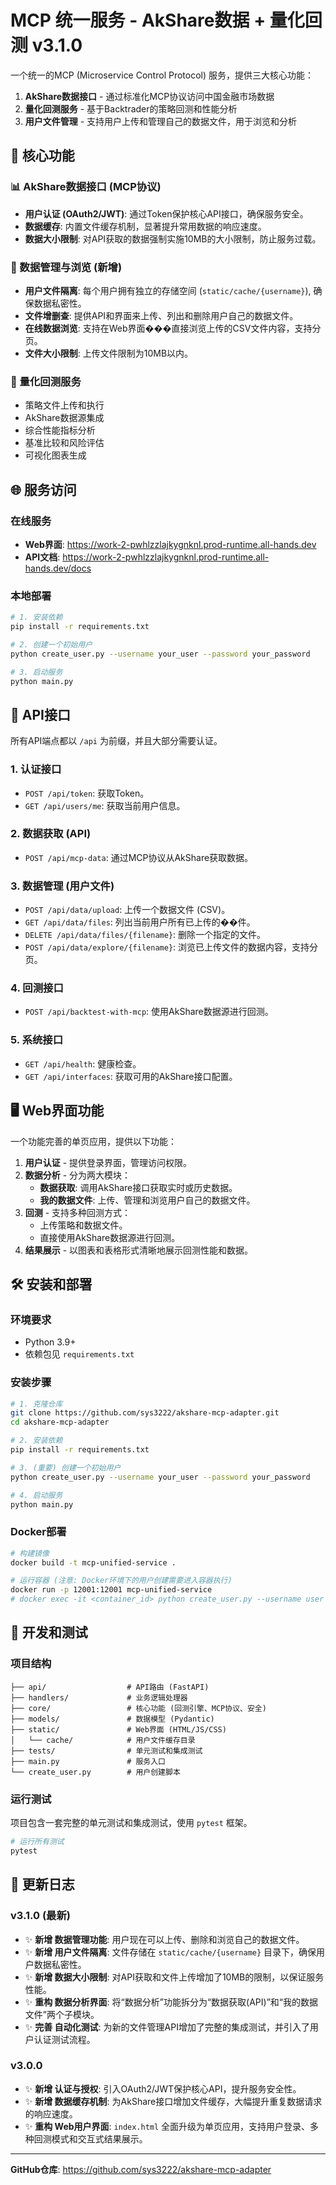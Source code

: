 # MCP 统一服务 - AkShare数据 + 量化回测 v3.1.0

一个统一的MCP (Microservice Control Protocol) 服务，提供三大核心功能：
1. **AkShare数据接口** - 通过标准化MCP协议访问中国金融市场数据
2. **量化回测服务** - 基于Backtrader的策略回测和性能分析
3. **用户文件管理** - 支持用户上传和管理自己的数据文件，用于浏览和分析

## 🚀 核心功能

### 📊 AkShare数据接口 (MCP协议)
- **用户认证 (OAuth2/JWT)**: 通过Token保护核心API接口，确保服务安全。
- **数据缓存**: 内置文件缓存机制，显著提升常用数据的响应速度。
- **数据大小限制**: 对API获取的数据强制实施10MB的大小限制，防止服务过载。

### 📂 数据管理与浏览 (新增)
- **用户文件隔离**: 每个用户拥有独立的存储空间 (`static/cache/{username}`), 确保数据私密性。
- **文件增删查**: 提供API和界面来上传、列出和删除用户自己的数据文件。
- **在线数据浏览**: 支持在Web界面���直接浏览上传的CSV文件内容，支持分页。
- **文件大小限制**: 上传文件限制为10MB以内。

### 🎯 量化回测服务
- 策略文件上传和执行
- AkShare数据源集成
- 综合性能指标分析
- 基准比较和风险评估
- 可视化图表生成

## 🌐 服务访问

### 在线服务
- **Web界面**: https://work-2-pwhlzzlajkygnknl.prod-runtime.all-hands.dev
- **API文档**: https://work-2-pwhlzzlajkygnknl.prod-runtime.all-hands.dev/docs

### 本地部署
```bash
# 1. 安装依赖
pip install -r requirements.txt

# 2. 创建一个初始用户
python create_user.py --username your_user --password your_password

# 3. 启动服务
python main.py
```

## 📖 API接口

所有API端点都以 `/api` 为前缀，并且大部分需要认证。

### 1. 认证接口
- `POST /api/token`: 获取Token。
- `GET /api/users/me`: 获取当前用户信息。

### 2. 数据获取 (API)
- `POST /api/mcp-data`: 通过MCP协议从AkShare获取数据。

### 3. 数据管理 (用户文件)
- `POST /api/data/upload`: 上传一个数据文件 (CSV)。
- `GET /api/data/files`: 列出当前用户所有已上传的��件。
- `DELETE /api/data/files/{filename}`: 删除一个指定的文件。
- `POST /api/data/explore/{filename}`: 浏览已上传文件的数据内容，支持分页。

### 4. 回测接口
- `POST /api/backtest-with-mcp`: 使用AkShare数据源进行回测。

### 5. 系统接口
- `GET /api/health`: 健康检查。
- `GET /api/interfaces`: 获取可用的AkShare接口配置。

## 🖥️ Web界面功能

一个功能完善的单页应用，提供以下功能：

1. **用户认证** - 提供登录界面，管理访问权限。
2. **数据分析** - 分为两大模块：
    - **数据获取**: 调用AkShare接口获取实时或历史数据。
    - **我的数据文件**: 上传、管理和浏览用户自己的数据文件。
3. **回测** - 支持多种回测方式：
    - 上传策略和数据文件。
    - 直接使用AkShare数据源进行回测。
4. **结果展示** - 以图表和表格形式清晰地展示回测性能和数据。

## 🛠️ 安装和部署

### 环境要求
- Python 3.9+
- 依赖包见 `requirements.txt`

### 安装步骤
```bash
# 1. 克隆仓库
git clone https://github.com/sys3222/akshare-mcp-adapter.git
cd akshare-mcp-adapter

# 2. 安装依赖
pip install -r requirements.txt

# 3. (重要) 创建一个初始用户
python create_user.py --username your_user --password your_password

# 4. 启动服务
python main.py
```

### Docker部署
```bash
# 构建镜像
docker build -t mcp-unified-service .

# 运行容器 (注意: Docker环境下的用户创建需要进入容器执行)
docker run -p 12001:12001 mcp-unified-service
# docker exec -it <container_id> python create_user.py --username user --password pass
```

## 🔧 开发和测试

### 项目结构
```
├── api/                  # API路由 (FastAPI)
├── handlers/             # 业务逻辑处理器
├── core/                 # 核心功能 (回测引擎、MCP协议、安全)
├── models/               # 数据模型 (Pydantic)
├── static/               # Web界面 (HTML/JS/CSS)
│   └── cache/            # 用户文件缓存目录
├── tests/                # 单元测试和集成测试
├── main.py               # 服务入口
└── create_user.py        # 用户创建脚本
```

### 运行测试
项目包含一套完整的单元测试和集成测试，使用 `pytest` 框架。

```bash
# 运行所有测试
pytest
```

## 📝 更新日志

### v3.1.0 (最新)
- ✨ **新增 数据管理功能**: 用户现在可以上传、删除和浏览自己的数据文件。
- ✨ **新增 用户文件隔离**: 文件存储在 `static/cache/{username}` 目录下，确保用户数据私密性。
- ✨ **新增 数据大小限制**: 对API获取和文件上传增加了10MB的限制，以保证服务性能。
- ✨ **重构 数据分析界面**: 将“数据分析”功能拆分为“数据获取(API)”和“我的数据文件”两个子模块。
- ✨ **完善 自动化测试**: 为新的文件管理API增加了完整的集成测试，并引入了用户认证测试流程。

### v3.0.0
- ✨ **新增 认证与授权**: 引入OAuth2/JWT保护核心API，提升服务安全性。
- ✨ **新增 数据缓存机制**: 为AkShare接口增加文件缓存，大幅提升重复数据请求的响应速度。
- ✨ **重构 Web用户界面**: `index.html` 全面升级为单页应用，支持用户登录、多种回测模式和交互式结果展示。

---

**GitHub仓库**: https://github.com/sys3222/akshare-mcp-adapter
